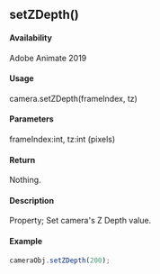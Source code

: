## setZDepth()

#### Availability

Adobe Animate 2019

#### Usage

camera.setZDepth(frameIndex, tz)

#### Parameters

frameIndex:int, tz:int (pixels)

#### Return

Nothing.

#### Description

Property; Set camera's Z Depth value.

#### Example

```javascript
cameraObj.setZDepth(200);
```

